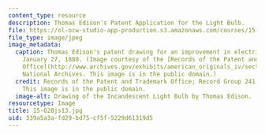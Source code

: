 ```yaml
---
content_type: resource
description: Thomas Edison's Patent Application for the Light Bulb.
file: https://ol-ocw-studio-app-production.s3.amazonaws.com/courses/15-628j-patents-copyrights-and-the-law-of-intellectual-property-spring-2013/339a5a3afd29bd75cf5f5229d61319d5_15-628js13.jpg
file_type: image/jpeg
image_metadata:
  caption: Thomas Edison's patent drawing for an improvement in electric lamps, patented
    January 27, 1880. (Image courtesy of the [Records of the Patent and Trademark
    Office](http://www.archives.gov/exhibits/american_originals_iv/sections/thomas_edison_patent.html),
    National Archives. This image is in the public domain.)
  credit: Records of the Patent and Trademark Office; Record Group 241; National Archives.
    This image is in the public domain.
  image-alt: Drawing of the Incandescent Light Bulb by Thomas Edison.
resourcetype: Image
title: 15-628js13.jpg
uid: 339a5a3a-fd29-bd75-cf5f-5229d61319d5
---
```

